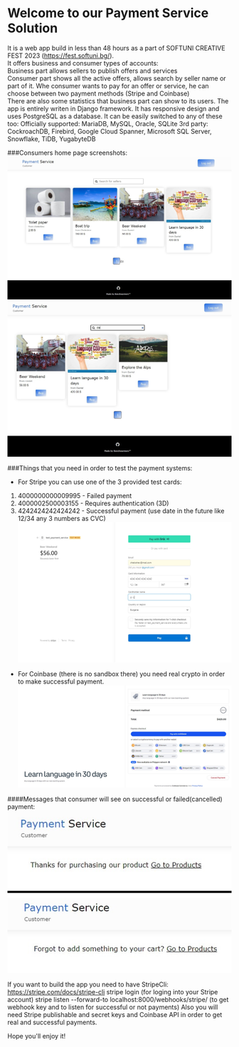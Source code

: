 # Welcome to our Payment Service Solution
It is a web app build in less than 48 hours as a part of SOFTUNI CREATIVE FEST 2023 (https://fest.softuni.bg/).  
It offers business and consumer types of accounts:  
Business part allows sellers to publish offers and services  
Consumer part shows all the active offers, allows search by seller name or part of it.
Whe consumer wants to pay for an offer or service, he can choose between two payment methods (Stripe and Coinbase)  
There are also some statistics that business part can show to its users.
The app is entirely writen in Django framework. It has responsive design and uses PostgreSQL as a database. 
It can be easily switched to any of these too:
Officially supported: MariaDB, MySQL, Oracle, SQLite
3rd party: CockroachDB, Firebird, Google Cloud Spanner, Microsoft SQL Server, Snowflake, TiDB, YugabyteDB

###Consumers home page screenshots:
![image](consumer_view.jpg)
![image](seller_search.jpg)

###Things that you need in order to test the payment systems:
- For Stripe you can use one of the 3 provided test cards:
 1. 4000000000009995 - Failed payment
 2. 4000002500003155 - Requires authentication (3D)
 3. 4242424242424242 - Successful payment
 (use date in the future like 12/34
 any 3 numbers as CVC)
![image](stripe.jpg)


- For Coinbase (there is no sandbox there) you need real crypto in order to make
successful payment.
![image](coinbase.jpg)

####Messages that consumer will see on successful or failed(cancelled) payment:
![image](failed.jpg)


If you want to build the app you need to have StripeCli: https://stripe.com/docs/stripe-cli
stripe login (for loging into your Stripe account)
stripe listen --forward-to localhost:8000/webhooks/stripe/ (to get webhook key and to listen for successful or not payments)
Also you will need Stripe publishable and secret keys and Coinbase API in order to get real and successful payments.

Hope you'll enjoy it!
